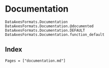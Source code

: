 # Documentation

```@docs
DataAxesFormats.Documentation
DataAxesFormats.Documentation.@documented
DataAxesFormats.Documentation.DEFAULT
DataAxesFormats.Documentation.function_default
```

## Index

```@index
Pages = ["documentation.md"]
```
